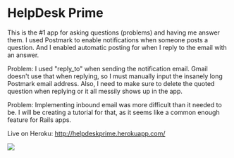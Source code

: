 HelpDesk Prime
==============

This is the #1 app for asking questions (problems) and having me answer them. I used Postmark to enable notifications when someone posts a question. And I enabled automatic posting for when I reply to the email with an answer.

Problem: I used "reply_to" when sending the notification email. Gmail doesn't use that when replying, so I must manually input the insanely long Postmark email address. Also, I need to make sure to delete the quoted question when replying or it all messily shows up in the app.

Problem: Implementing inbound email was more difficult than it needed to be. I will be creating a tutorial for that, as it seems like a common enough feature for Rails apps. 

Live on Heroku: http://helpdeskprime.herokuapp.com/

![](https://raw.github.com/mlsayre/helpdesk/master/app/assets/images/helpdeskss.png)
